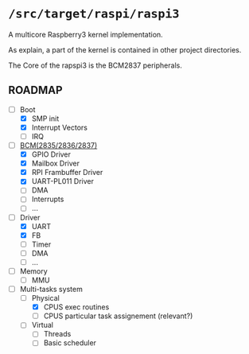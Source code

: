 `/src/target/raspi/raspi3`
=========================

A multicore Raspberry3 kernel implementation.

As explain, a part of the kernel is contained in other project directories.

The Core of the rapspi3 is the BCM2837 peripherals.

## ROADMAP

- [ ] Boot
  - [X] SMP init
  - [X] Interrupt Vectors
  - [ ] IRQ
- [ ] [BCM(2835/2836/2837)](https://www.raspberrypi.org/documentation/hardware/raspberrypi/bcm2835/BCM2835-ARM-Peripherals.pdf)
  - [X] GPIO Driver
  - [X] Mailbox Driver
  - [X] RPI Frambuffer Driver
  - [X] UART-PL011 Driver
  - [ ] DMA
  - [ ] Interrupts
  - [ ] ...
- [ ] Driver
  - [X] UART 
  - [X] FB
  - [ ] Timer
  - [ ] DMA
  - [ ] ...
- [ ] Memory
  - [ ] MMU
- [ ] Multi-tasks system
  - [ ] Physical
    - [X] CPUS exec routines
    - [ ] CPUS particular task assignement (relevant?)
  - [ ] Virtual
    - [ ] Threads
    - [ ] Basic scheduler